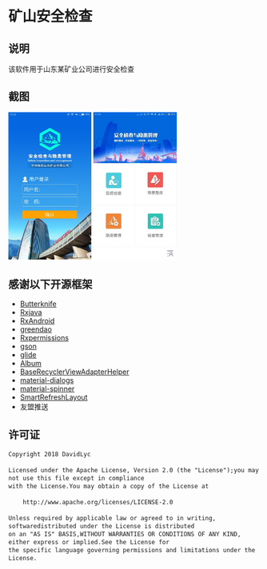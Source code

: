 # 矿山安全检查

## 说明
该软件用于山东某矿业公司进行安全检查

## 截图
<img src="app/login.jpg" width="33%"/> <img src="ui.jpg" width="33%"/>


## 感谢以下开源框架

- [Butterknife](https://github.com/JakeWharton/butterknife/)
- [Rxjava](https://github.com/ReactiveX/RxJava/)
- [RxAndroid](https://github.com/ReactiveX/RxAndroid)
- [greendao](https://github.com/greenrobot/greenDAO)
- [Rxpermissions](https://github.com/tbruyelle/RxPermissions)
- [gson](https://github.com/google/gson)
- [glide](https://github.com/bumptech/glide)
- [Album](https://github.com/yanzhenjie/Album/)
- [BaseRecyclerViewAdapterHelper](https://github.com/CymChad/BaseRecyclerViewAdapterHelper/)
- [material-dialogs](https://github.com/afollestad/material-dialogs)
- [material-spinner](https://github.com/jaredrummler/MaterialSpinner)
- [SmartRefreshLayout](https://github.com/scwang90/SmartRefreshLayout/)
- 友盟推送


## 许可证
    Copyright 2018 DavidLyc
    
    Licensed under the Apache License, Version 2.0 (the "License");you may not use this file except in compliance
    with the License.You may obtain a copy of the License at
    
        http://www.apache.org/licenses/LICENSE-2.0
        
    Unless required by applicable law or agreed to in writing, softwaredistributed under the License is distributed
    on an "AS IS" BASIS,WITHOUT WARRANTIES OR CONDITIONS OF ANY KIND, either express or implied.See the License for 
    the specific language governing permissions and limitations under the License.
